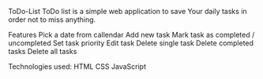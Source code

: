 ToDo-List
ToDo list is a simple web application to save Your daily tasks in order not to miss anything.

Features
Pick a date from callendar
Add new task
Mark task as completed / uncompleted
Set task priority
Edit task
Delete single task
Delete completed tasks
Delete all tasks

Technologies used:
HTML
CSS
JavaScript
